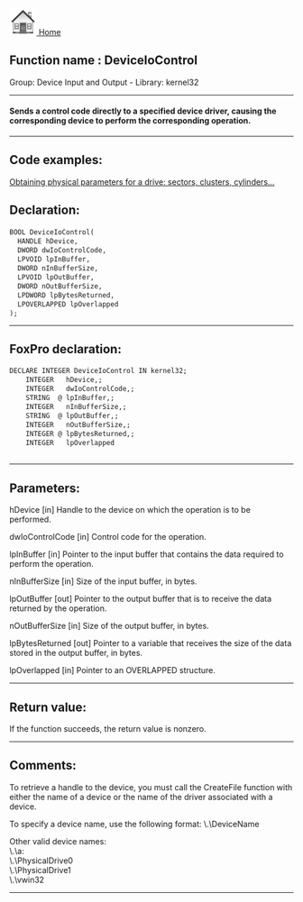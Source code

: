[<img src="../../images/home.png"> Home ](https://github.com/VFPX/Win32API)  

## Function name : DeviceIoControl
Group: Device Input and Output - Library: kernel32    
***  


#### Sends a control code directly to a specified device driver, causing the corresponding device to perform the corresponding operation.
***  


## Code examples:
[Obtaining physical parameters for a drive: sectors, clusters, cylinders...](../../samples/sample_101.md)  

## Declaration:
```foxpro  
BOOL DeviceIoControl(
  HANDLE hDevice,
  DWORD dwIoControlCode,
  LPVOID lpInBuffer,
  DWORD nInBufferSize,
  LPVOID lpOutBuffer,
  DWORD nOutBufferSize,
  LPDWORD lpBytesReturned,
  LPOVERLAPPED lpOverlapped
);  
```  
***  


## FoxPro declaration:
```foxpro  
DECLARE INTEGER DeviceIoControl IN kernel32;
	INTEGER   hDevice,;
	INTEGER   dwIoControlCode,;
	STRING  @ lpInBuffer,;
	INTEGER   nInBufferSize,;
	STRING  @ lpOutBuffer,;
	INTEGER   nOutBufferSize,;
	INTEGER @ lpBytesReturned,;
	INTEGER   lpOverlapped
  
```  
***  


## Parameters:
hDevice 
[in] Handle to the device on which the operation is to be performed.

dwIoControlCode 
[in] Control code for the operation.

lpInBuffer 
[in] Pointer to the input buffer that contains the data required to perform the operation.

nInBufferSize 
[in] Size of the input buffer, in bytes.

lpOutBuffer 
[out] Pointer to the output buffer that is to receive the data returned by the operation.

nOutBufferSize 
[in] Size of the output buffer, in bytes. 

lpBytesReturned 
[out] Pointer to a variable that receives the size of the data stored in the output buffer, in bytes.

lpOverlapped 
[in] Pointer to an OVERLAPPED structure.   
***  


## Return value:
If the function succeeds, the return value is nonzero.  
***  


## Comments:
To retrieve a handle to the device, you must call the CreateFile function with either the name of a device or the name of the driver associated with a device.  
  
To specify a device name, use the following format: \\.\DeviceName  
  
Other valid device names:  
\\.\a:  
\\.\PhysicalDrive0  
\\.\PhysicalDrive1  
\\.\vwin32  
  
***  


